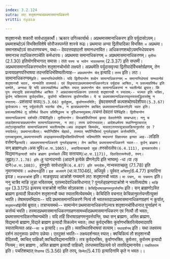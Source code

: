 ```yaml
---
index: 3.2.124
sutra: लटः शतृशानचावप्रथमासमानाधिकरणे
vritti: nyasa

---
```

शतृशानचोः शकारौ सार्वधातुकार्थौ। ऋकार उगित्कार्यार्थः। अप्रथमासमानाधिकरण इति पर्युदासोऽयम्। प्रथमाशब्दोऽयं विभक्तिविशेषे सोरौजस्पर्य्नते शास्त्रे रूढः। प्रथमाया अन्या द्वितीयादिका विभक्तिः = अप्रथमा। समानशब्दोऽयं साधारणवचनः, यथा-- देवदत्तयज्ञदत्तौ समानधनावित। अधिकरणशब्दोऽयमभिधेयवचनः समानञ्च तदधिकरणञ्चेति कर्मधारयः। अप्रथमया समानाधिकरणम् = अप्रथमासमानाधिकरणम्। `तृतीया` (2.1.30) इतियोगविभागात् समासः। ततः `यस्य च भावेन भावलक्षणम्` (2.3.37) इति सप्तमी। अप्रथमासमानाधिकरणभावेन शतृशानचोर्भावो लक्ष्यते। अप्रथमेति पर्युदासवृत्त्या द्वितीयादेर्विभक्तेर्ग्रहणम्, तेन प्रत्ययग्रहणपरिभाषया तदन्तविधिर्भविष्यतीत्याह-- `अप्रथमान्तेन चेत्` इत्यादि। `तस्य` इति। लटः। सामानाधिकरण्यम्` इति। समानाभिधेयमिति। यदि द्वितीयान्तेन शब्देन सामानाधिकरण्यम् = समानाभिधेयत्वं सम्भवत्येवं शतृशानचौ भवतः, नान्यथेति वाक्यार्थः। एवं विवृम्वताऽप्रथमासमानाधिकरणेऽत्र पर्युदास आश्रितः, न प्रसज्यप्रतिषेध इति दर्श्यते, अन्यथा हि यदि प्रसज्यप्रतिषेध आश्रितः स्यात् प्रथमान्तेन चेत सामानाधिकरण्यं न भवतीत्येवं ब्रूयात्। किं पुनः स्याद्यदि प्रसज्यप्रतिषेध आश्रितः ? अप्रथासमानाधिकरण उत्तरपदे शतृशानचौ न स्याताम्-- भज्यत इति भक्तिः, कुर्वन् भक्तिरस्य कुर्वद्भक्तिः, कुर्वाणो भक्तिरस्य कुर्वाणभक्तिः। ये च प्रथमासमानाधिकरणवृत्तयस्तद्धितास्तेषु न स्याताम्-- `प्रशंसायां रूपप्`(5.3.66) कुर्वद्रूपम्, कुर्वाणरूपमिति; `ईषदसमाप्तौ कल्पशब्देश्यदेशीयरः` (5.3.67) कुर्वत्कल्पः। ननु पर्युदासेऽपि भवत्येव दोषः, न ह्यत्राप्रथमान्तेन क्वचित् प्रथमासमानाधिकरणेऽपि भवत इति। प्रसज्यप्रतिषेधे तु प्रतिषेधं विधाय प्रतिषिद्धस्य च पुर्विधानमयुक्तम्। `पचन्तं देवदत्तं पश्य` इति। द्वितीयान्तेन सामानाधिकरण्यं दर्शयति। `पचता` इति। तृतीयान्तेन। विभक्तेर्विपरिणामं कृत्वा देवदत्तेनेति सम्बन्धात्। ननु च लडादेशस्यात्राप्रथमान्तेन सामानाधिकरण्यम्, न लटः; तस्य प्रयोगाभावात्। आदेशधर्मस्य स्थानिन्युपचारात् लटोऽप्युपचारितं सामानाधिकरण्यं भवतीत्यदोषः।अथ लड्ग्रहणं किमर्थम्, यावताऽनन्तरसूत्राल्लडित्यनुवर्त्तत एव ? स्यादेतत्; प्रथमान्तञ्चैतत्। षष्ठीनिर्देशेन चेहार्थः, तस्मात् षष्ठीनिर्देशार्थ पुनर्लड्ग्रहणं कर्त्तव्यमिति, एतच्चायुक्तम्,प्रथमान्तस्यापि लड्ग्रहमस्यार्थद्विभक्तिविपरिणामो भविष्यतीति षष्ठ्यन्तं विज्ञास्यत इत्यत आह-- `लडिति वर्त्तमाने` इत्यादि। अप्रथमासमानाधिकरणे पुनर्लड्ग्रहणम्। तेन क्वचित् प्रथमासमानाधिकरणे भवतः-- कुर्वन् ब्राह्मणः। `सन् ब्राह्मणः` इति। `अस भुवि` (धा.पा.1065), अदादित्वाच्छपो लुक्। `श्नसोरलोपः` (6.4.111), इत्यकारलोपः। `विद्यमानः` इत्यादौ सर्वत्र ब्राह्मण इत्यपेक्षते। `विद सत्तायाम्` (धा.पा.1171), दिवादिरात्मनेपदी, श्यन्। `जुह्वत्` (7.1.78) इति। `हु प्दानादनयोः (आदाने इत्येके प्रीणनेऽपि इति भाष्यम्) -धा।पा।फ् दाने`(धा.पा.1083), `हुश्नुवोः सार्वधातुके` (6.4.87) इति यणादेशः, `नाभ्यस्ताच्छतुः (7.1.78) इति नुमागमाभावः। `अधीयानः`इति। `इङ अध्ययने` (धा.पा.11046), अधिपूर्वः। पूर्ववत् `अचिश्नु`(6.4.77) इत्यादिना इयङ।
`माङ्याक्रोशे` इति। माङ्युपपद आक्रोशे गम्यमाने लटः शतृशानचौ भवतः। `मा पचन्, मा पचमानः` इति। ननु चात्रैव माङि लुङा भवितव्यम्, एतस्मादेवाधिकविधानात् ? पुनर्लड्ग्रहणादाक्रोशे न भवतीत्यदोषः। `माङि लुङ` (3.3.175) इत्यस्य यत्राक्रोशे नास्ति सोऽवकाशः।
`केचिद्विभाषाग्रहणमनुवर्त्तयन्ति` इति। सन् ब्राह्मणोऽस्ति ब्राह्मण इत्यादौ विकल्पेन शतृशानचौ यथा स्यातामित्येवमर्थम्। केचिदिति वचनात् केचिन्नानुवर्त्तयन्तीत्युक्तं भवति। तेषामयमभिप्रायः-- यदि प्रथमासमानाधिकरणे नित्यं तौ भवतस्तदाऽप्रथमासमानाधिकणग्रहणं न कुर्यात्, `शतृशानचौ`इत्येवं ब्रूयात्। तत्राप्ययमर्थः-- सामान्येन प्रथमासानाधिकरणेऽन्यत्र शतृशानचोर्विधानात् पुनर्ग्रहणं न कर्त्तव्यं भवति। तस्मादप्रथमासमानाधिकरणग्रहणसामर्थ्यादप्रथमासमानधिकरण एव नित्यौ तौ भवतः, प्रथमासमानादिकरणेष्वन्यथेति। यदि तर्हि विभाषाग्रहणमनुवर्त्तयन्ति, यथा सन् ब्राह्मणः, अस्ति ब्राह्मणः, विद्यमानो ब्राह्मणः,विद्यते ब्राह्मण इत्यादौ विकल्पेन भवतः; तथा कुर्वद्भक्तिः कुर्वाणभक्तिरित्येवमादावपि स्यातामित्यत आह--`सा च` इत्यादि। `तत्र` इति। व्यवस्थितविभाषयां सत्याम्। `यथादर्शनम्` इति। यथा लक्ष्यस्य दर्शनं तदनुरूपाः प्रयोगा उन्नेयाः। एतदुक्तं भवति-- लक्ष्यदर्शनवत् स्यात्। क्वचिन्नित्यं तौ शतृशानचौ वेदितव्यौ, क्वचित् पाक्षिकौ,क्वचिदविद्यमानाविति। तत्र कुर्वद्भक्तिः, कुर्वाणभक्तिः, कुर्वत्तरः, कुर्वत्तम इत्यादौ नित्यम् ; सन् ब्राह्मणः , अस्ति ब्राह्मण इत्यादौ पाक्षिकौ; तरप्तमवादिप्रत्यये परे तावविद्यमानावेव। `पचतितराम` इति। पचतिशब्दात् `तिङश्च` (5.3.56) इति तरप्, `किमेत्`(5.4.11) इत्यादिनामि कृते न भवतः।।
